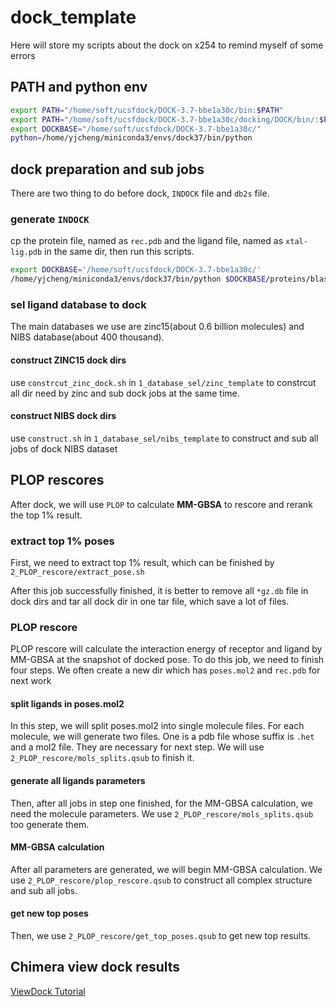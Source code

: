 # dock_template

Here will store my scripts about the dock on x254 to remind myself of some errors

## PATH and python env 

```bash
export PATH="/home/soft/ucsfdock/DOCK-3.7-bbe1a30c/bin:$PATH"
export PATH="/home/soft/ucsfdock/DOCK-3.7-bbe1a30c/docking/DOCK/bin/:$PATH"
export DOCKBASE="/home/soft/ucsfdock/DOCK-3.7-bbe1a30c/"
python=/home/yjcheng/miniconda3/envs/dock37/bin/python
```

## dock preparation and sub jobs

There are two thing to do before dock, `INDOCK` file and `db2s` file.

### generate `INDOCK`

cp the protein file, named as `rec.pdb` and the ligand file, named as `xtal-lig.pdb` in the same dir, then run this scripts.

```bash
export DOCKBASE='/home/soft/ucsfdock/DOCK-3.7-bbe1a30c/'
/home/yjcheng/miniconda3/envs/dock37/bin/python $DOCKBASE/proteins/blastermaster/blastermaster.py --addhOptions=" -HIS -FLIPs " -v  
```

### sel ligand database to dock

The main databases we use are zinc15(about 0.6 billion molecules) and NIBS database(about 400 thousand).

#### construct ZINC15 dock dirs

use `constrcut_zinc_dock.sh` in `1_database_sel/zinc_template` to constrcut all dir need by zinc and sub dock jobs at the same time. 

#### construct NIBS dock dirs

use `construct.sh` in `1_database_sel/nibs_template` to construct and sub all jobs of dock NIBS dataset

## PLOP rescores

After dock, we will use `PLOP` to calculate **MM-GBSA** to rescore and rerank the top 1% result. 

### extract top 1% poses

First, we need to extract top 1% result, which can be finished by `2_PLOP_rescore/extract_pose.sh`

After this job successfully finished, it is better to remove all `*gz.db` file in dock dirs and tar all dock dir in one tar file, which save a lot of files. 

### PLOP rescore

PLOP rescore will calculate the interaction energy of receptor and ligand by MM-GBSA at the snapshot of docked pose. To do this job, we need to finish four steps. We often create a new dir which has `poses.mol2` and `rec.pdb` for next work

#### split ligands in poses.mol2 

In this step, we will split poses.mol2 into single molecule files. For each molecule, we will generate two files. One is a pdb file whose suffix is `.het` and a mol2 file. They are necessary for next step.
We will use `2_PLOP_rescore/mols_splits.qsub` to finish it. 

#### generate all ligands parameters 

Then, after all jobs in step one finished, for the MM-GBSA calculation, we need the molecule parameters. We use `2_PLOP_rescore/mols_splits.qsub` too generate them.

#### MM-GBSA calculation 

After all parameters are generated, we will begin MM-GBSA calculation. We use `2_PLOP_rescore/plop_rescore.qsub` to construct all complex structure and sub all jobs.

#### get new top poses

Then, we use `2_PLOP_rescore/get_top_poses.qsub` to get new top results.

## Chimera view dock results

[ViewDock Tutorial](https://www.cgl.ucsf.edu/chimera/docs/UsersGuide/tutorials/vdtut.html)


